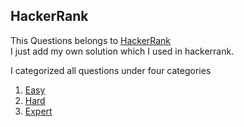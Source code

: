 ## HackerRank   
This Questions belongs to [HackerRank](https://www.hackerrank.com/)  
I just add my own solution which I used in hackerrank.  

I categorized all questions under four categories

1. [Easy](https://github.com/vahapgencdal/hackerrank/tree/master/easy)
2. [Hard](https://github.com/vahapgencdal/hackerrank/tree/master/hard)
3. [Expert](https://github.com/vahapgencdal/hackerrank/tree/master/expert)

